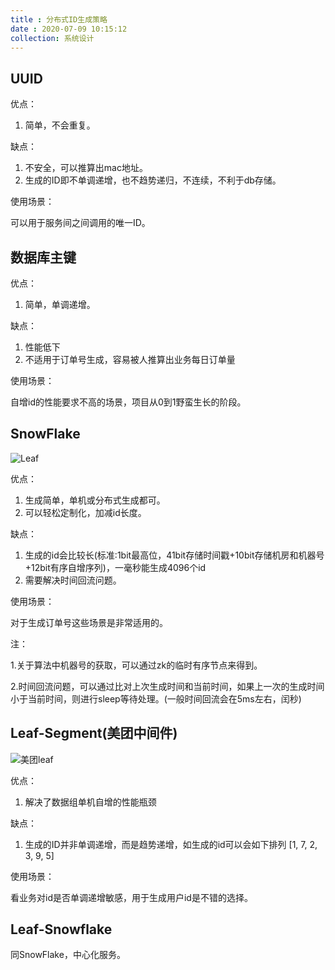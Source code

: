 ```yaml
---
title : 分布式ID生成策略
date : 2020-07-09 10:15:12
collection: 系统设计
---
```


## UUID

优点：

1. 简单，不会重复。

缺点：

1. 不安全，可以推算出mac地址。
2. 生成的ID即不单调递增，也不趋势递归，不连续，不利于db存储。

使用场景：

可以用于服务间之间调用的唯一ID。

## 数据库主键

优点：

1. 简单，单调递增。

缺点：

1. 性能低下
2. 不适用于订单号生成，容易被人推算出业务每日订单量

使用场景：

自增id的性能要求不高的场景，项目从0到1野蛮生长的阶段。

## SnowFlake

![Leaf](https://miguel-pic.oss-cn-shenzhen.aliyuncs.com/20200709103402.png)

优点：

1. 生成简单，单机或分布式生成都可。
2. 可以轻松定制化，加减id长度。

缺点：

1. 生成的id会比较长(标准:1bit最高位，41bit存储时间戳+10bit存储机房和机器号+12bit有序自增序列)，一毫秒能生成4096个id
2. 需要解决时间回流问题。

使用场景：

对于生成订单号这些场景是非常适用的。

注：

1.关于算法中机器号的获取，可以通过zk的临时有序节点来得到。

2.时间回流问题，可以通过比对上次生成时间和当前时间，如果上一次的生成时间小于当前时间，则进行sleep等待处理。(一般时间回流会在5ms左右，闰秒)

## Leaf-Segment(美团中间件)

![美团leaf](https://miguel-pic.oss-cn-shenzhen.aliyuncs.com/20200709103302.png)

优点：

1. 解决了数据组单机自增的性能瓶颈

缺点：

1. 生成的ID并非单调递增，而是趋势递增，如生成的id可以会如下排列 [1, 7, 2, 3, 9, 5]

使用场景：

看业务对id是否单调递增敏感，用于生成用户id是不错的选择。

## Leaf-Snowflake

同SnowFlake，中心化服务。
